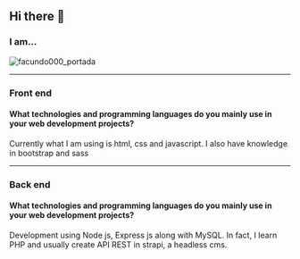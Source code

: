 ## Hi there 👋
### I am...
![facundo000_portada](https://github.com/facundo000/facundo000/assets/88353632/baa805ad-f7d0-41f5-a64a-7ead3f060832)
___
### Front end
#### **What technologies and programming languages do you mainly use in your web development projects?**
Currently what I am using is html, css and javascript.
I also have knowledge in bootstrap and sass
___
### Back end
#### **What technologies and programming languages do you mainly use in your web development projects?**
Development using Node js, Express js along with MySQL.
In fact, I learn PHP and usually create API REST in strapi, a headless cms.
<!--
**facundo000/facundo000** is a ✨ _special_ ✨ repository because its `README.md` (this file) appears on your GitHub profile.

Here are some ideas to get you started:

- 🔭 I’m currently working on ...
- 🌱 I’m currently learning ...
- 👯 I’m looking to collaborate on ...
- 🤔 I’m looking for help with ...
- 💬 Ask me about ...
- 📫 How to reach me: ...
- 😄 Pronouns: ...
- ⚡ Fun fact: ...

-->
